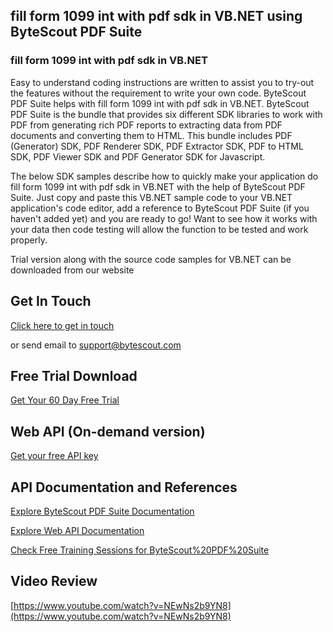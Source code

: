 ## fill form 1099 int with pdf sdk in VB.NET using ByteScout PDF Suite

### fill form 1099 int with pdf sdk in VB.NET

Easy to understand coding instructions are written to assist you to try-out the features without the requirement to write your own code. ByteScout PDF Suite helps with fill form 1099 int with pdf sdk in VB.NET. ByteScout PDF Suite is the bundle that provides six different SDK libraries to work with PDF from generating rich PDF reports to extracting data from PDF documents and converting them to HTML. This bundle includes PDF (Generator) SDK, PDF Renderer SDK, PDF Extractor SDK, PDF to HTML SDK, PDF Viewer SDK and PDF Generator SDK for Javascript.

The below SDK samples describe how to quickly make your application do fill form 1099 int with pdf sdk in VB.NET with the help of ByteScout PDF Suite.  Just copy and paste this VB.NET sample code to your VB.NET application's code editor, add a reference to ByteScout PDF Suite (if you haven't added yet) and you are ready to go! Want to see how it works with your data then code testing will allow the function to be tested and work properly.

Trial version along with the source code samples for VB.NET can be downloaded from our website

## Get In Touch

[Click here to get in touch](https://bytescout.zendesk.com/hc/en-us/requests/new?subject=ByteScout%20PDF%20Suite%20Question)

or send email to [support@bytescout.com](mailto:support@bytescout.com?subject=ByteScout%20PDF%20Suite%20Question) 

## Free Trial Download

[Get Your 60 Day Free Trial](https://bytescout.com/download/web-installer?utm_source=github-readme)

## Web API (On-demand version)

[Get your free API key](https://pdf.co/documentation/api?utm_source=github-readme)

## API Documentation and References

[Explore ByteScout PDF Suite Documentation](https://bytescout.com/documentation/index.html?utm_source=github-readme)

[Explore Web API Documentation](https://pdf.co/documentation/api?utm_source=github-readme)

[Check Free Training Sessions for ByteScout%20PDF%20Suite](https://academy.bytescout.com/)

## Video Review

[https://www.youtube.com/watch?v=NEwNs2b9YN8](https://www.youtube.com/watch?v=NEwNs2b9YN8)